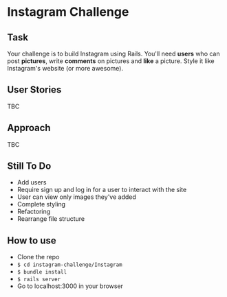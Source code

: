 Instagram Challenge
===================

Task
----

Your challenge is to build Instagram using Rails. You'll need **users** who can post **pictures**, write **comments** on pictures and **like** a picture. Style it like Instagram's website (or more awesome).

User Stories
-----
TBC

Approach
-----
TBC

Still To Do
-----
- Add users
- Require sign up and log in for a user to interact with the site
- User can view only images they've added
- Complete styling
- Refactoring
- Rearrange file structure

How to use
-----
- Clone the repo
- `$ cd instagram-challenge/Instagram`
- `$ bundle install`
- `$ rails server`
- Go to localhost:3000 in your browser
